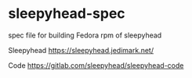 # sleepyhead-spec
spec file for building Fedora rpm of sleepyhead

Sleepyhead https://sleepyhead.jedimark.net/

Code https://gitlab.com/sleepyhead/sleepyhead-code
